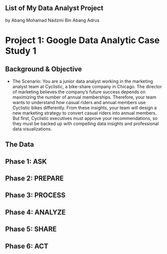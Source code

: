 ## List of My Data Analyst Project 
by Abang Mohamad Nadzmi Bin Abang Adrus

# Project 1: Google Data Analytic Case Study 1

## Background & Objective
* The Scenario: You are a junior data analyst working in the marketing analyst team at Cyclistic, a bike-share company in Chicago. The director of marketing believes the company’s future success depends on maximizing the number of annual memberships. Therefore, your team wants to understand how casual riders and annual members use Cyclistic bikes differently. From these insights, your team will design a new marketing strategy to convert casual riders into annual members. But first, Cyclistic executives must approve your recommendations, so they must be backed up with compelling data insights and professional data visualizations.

## The Data


## Phase 1: ASK


## Phase 2: PREPARE


## Phase 3: PROCESS


## Phase 4: ANALYZE


## Phase 5: SHARE


## Phase 6: ACT

